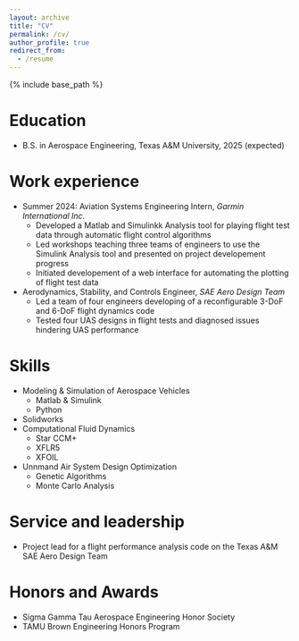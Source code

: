 ```yaml
---
layout: archive
title: "CV"
permalink: /cv/
author_profile: true
redirect_from:
  - /resume
---
```


{% include base_path %}

Education
======
* B.S. in Aerospace Engineering, Texas A&M University, 2025 (expected)

Work experience
======
* Summer 2024: Aviation Systems Engineering Intern, *Garmin International Inc*.
  * Developed a Matlab and Simulinkk Analysis tool for playing flight test data through automatic flight control algorithms
  * Led workshops teaching three teams of engineers to use the Simulink Analysis tool and presented on project developement progress
  * Initiated developement of a web interface for automating the plotting of flight test data
* Aerodynamics, Stability, and Controls Engineer, *SAE Aero Design Team*
  * Led a team of four engineers developing of a reconfigurable 3-DoF and 6-DoF flight dynamics code
  * Tested four UAS designs in flight tests and diagnosed issues hindering UAS performance
  
Skills
======
* Modeling & Simulation of Aerospace Vehicles
  * Matlab & Simulink
  * Python
* Solidworks
* Computational Fluid Dynamics
  * Star CCM+
  * XFLR5
  * XFOIL
* Unnmand Air System Design Optimization
  * Genetic Algorithms
  * Monte Carlo Analysis


<!-- Publications
======
  <ul>{% for post in site.publications reversed %}
    {% include archive-single-cv.html %}
  {% endfor %}</ul>
   -->
<!-- Talks
======
  <ul>{% for post in site.talks reversed %}
    {% include archive-single-talk-cv.html  %}
  {% endfor %}</ul>
   -->
<!-- Teaching
======
  <ul>{% for post in site.teaching reversed %}
    {% include archive-single-cv.html %}
  {% endfor %}</ul>
   -->
Service and leadership
======
* Project lead for a flight performance analysis code on the Texas A&M SAE Aero Design Team

Honors and Awards
======
* Sigma Gamma Tau Aerospace Engineering Honor Society
* TAMU Brown Engineering Honors Program

